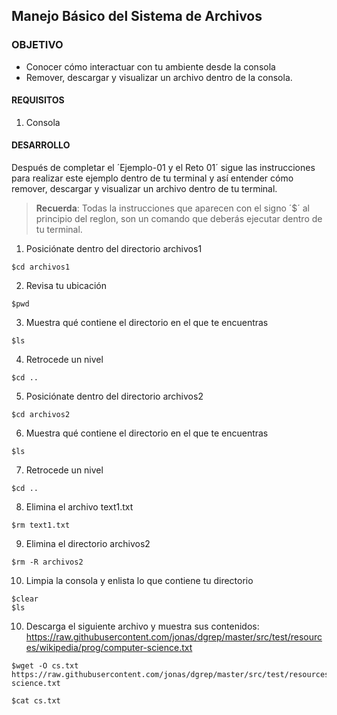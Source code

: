 ## Manejo Básico del Sistema de Archivos

### OBJETIVO 
 - Conocer cómo interactuar con tu ambiente desde la consola
 - Remover, descargar y visualizar un archivo dentro de la consola.

#### REQUISITOS 
1. Consola

#### DESARROLLO

Después de completar el ´Ejemplo-01 y el Reto 01´ sigue las instrucciones para realizar este ejemplo dentro de tu terminal y así entender cómo remover, descargar y visualizar un archivo dentro de tu terminal.

> **Recuerda**: Todas la instrucciones que aparecen con el signo ´$´ al principio del reglon, son un comando que deberás ejecutar dentro de tu terminal.  

1. Posiciónate dentro del directorio archivos1
```
$cd archivos1
```
2. Revisa tu ubicación
````
$pwd
````
3. Muestra qué contiene el directorio en el que te encuentras
```
$ls
```
4. Retrocede un nivel
```
$cd ..
```
5. Posiciónate dentro del directorio archivos2
```
$cd archivos2
```
6. Muestra qué contiene el directorio en el que te encuentras
```
$ls
```
7. Retrocede un nivel
```
$cd ..
```
8. Elimina el archivo text1.txt
```
$rm text1.txt
```
9. Elimina el directorio archivos2
```
$rm -R archivos2
````
10. Limpia la consola y enlista lo que contiene tu directorio
```
$clear
$ls
```
10. Descarga el siguiente archivo y muestra sus contenidos: https://raw.githubusercontent.com/jonas/dgrep/master/src/test/resources/wikipedia/prog/computer-science.txt
```
$wget -O cs.txt https://raw.githubusercontent.com/jonas/dgrep/master/src/test/resources/wikipedia/prog/computer-science.txt

$cat cs.txt
```
